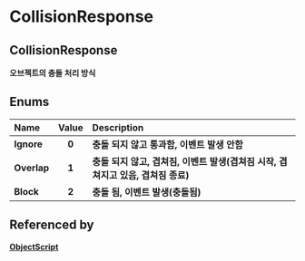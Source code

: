 # CollisionResponse

## **CollisionResponse**

**오브젝트의 충돌 처리 방식**

 

## **Enums**

| **Name** | **Value** | **Description** |
| :--- | :---: | :--- |
| **Ignore** | **0** | **충돌 되지 않고 통과함, 이벤트 발생 안함** |
| **Overlap** | **1** | **충돌 되지 않고, 겹쳐짐, 이벤트 발생\(겹쳐짐 시작, 겹쳐지고 있음, 겹쳐짐 종료\)** |
| **Block** | **2** | **충돌 됨, 이벤트 발생\(충돌됨\)** |

 

## **Referenced by**

[**ObjectScript**](https://ditoland-utplus.gitbook.io/ditoland/api-reference/common/robjectscript)

